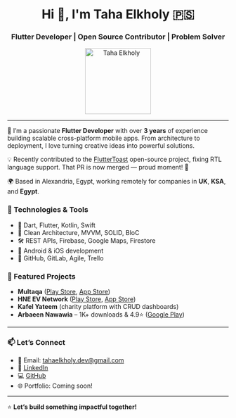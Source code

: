 <h1 align="center">Hi 👋, I'm Taha Elkholy 🇵🇸</h1>
<h3 align="center">Flutter Developer | Open Source Contributor | Problem Solver</h3>

<p align="center">
  <img src="https://github.com/user-attachments/assets/a893a7e3-6f5d-4d0e-8e0a-26660091fa69" alt="Taha Elkholy" width="150"/>
</p>

---

🚀 I’m a passionate **Flutter Developer** with over **3 years** of experience building scalable cross-platform mobile apps. From architecture to deployment, I love turning creative ideas into powerful solutions.

💡 Recently contributed to the [FlutterToast](https://github.com/ponnamkarthik/FlutterToast) open-source project, fixing RTL language support. That PR is now merged — proud moment! 🎉

🌍 Based in Alexandria, Egypt, working remotely for companies in **UK**, **KSA**, and **Egypt**.

### 🔧 Technologies & Tools
- 🧠 Dart, Flutter, Kotlin, Swift
- 🔧 Clean Architecture, MVVM, SOLID, BloC
- 🛠 REST APIs, Firebase, Google Maps, Firestore
- 📱 Android & iOS development
- 🎯 GitHub, GitLab, Agile, Trello

### 📱 Featured Projects
- **Multaqa** ([Play Store](https://play.google.com/store/apps/details?id=io.multaqa), [App Store](https://apps.apple.com/gb/app/multaqa/id6479318135))
- **HNE EV Network** ([Play Store](https://play.google.com/store/apps/details?id=app.hnefutures.com), [App Store](https://apps.apple.com/us/app/hne-ev-network/id6443637664))
- **Kafel Yateem** (charity platform with CRUD dashboards)
- **Arbaeen Nawawia** – 1K+ downloads & 4.9⭐ ([Google Play](https://play.google.com/store/apps/details?id=com.abdelaziz.taha.arba3nnawawia))

---

### 📫 Let’s Connect
- 📧 Email: tahaelkholy.dev@gmail.com  
- 💼 [LinkedIn](https://linkedin.com/in/taha-elkholy)  
- 💻 [GitHub](https://github.com/taha-elkholy)  
- 🌐 Portfolio: Coming soon!

---

⭐ **Let’s build something impactful together!**
